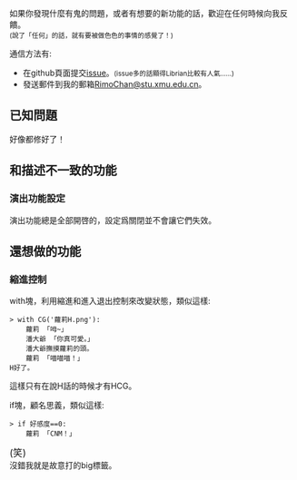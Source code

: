 如果你發現什麼有鬼的問題，或者有想要的新功能的話，歡迎在任何時候向我反饋。   
<small>(說了「任何」的話，就有要被做色色的事情的感覺了！)</small>

通信方法有:

+ 在github頁面提交[issue](https://github.com/RimoChan/Librian/issues)。<small>(issue多的話顯得Librian比較有人氣……)</small>
+ 發送郵件到我的郵箱[RimoChan@stu.xmu.edu.cn](mailto:RimoChan@stu.xmu.edu.cn)。

## 已知問題

好像都修好了！

## 和描述不一致的功能

### 演出功能設定
演出功能總是全部開啓的，設定爲關閉並不會讓它們失效。

## 還想做的功能

### 縮進控制
with塊，利用縮進和進入退出控制來改變狀態，類似這樣: 

    > with CG('蘿莉H.png'):
        蘿莉 「呣~」
        潘大爺 「你真可愛。」
        潘大爺撫摸蘿莉的頭。
        蘿莉 「喵喵喵！」
    H好了。

這樣只有在說H話的時候才有HCG。

if塊，顧名思義，類似這樣: 
    
    > if 好感度==0:
        蘿莉 「CNM！」

<big>(笑)</big>   
沒錯我就是故意打的big標籤。
